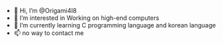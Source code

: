 - 👋 Hi, I’m @Origami4I8
- 👀 I’m interested in Working on high-end computers
- 🌱 I’m currently learning C programming language and korean language
- 📫 no way to contact me

<!---
Origami4I8/Origami4I8 is a ✨ special ✨ repository because its `README.md` (this file) appears on your GitHub profile.
You can click the Preview link to take a look at your changes.
--->
